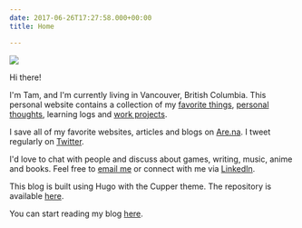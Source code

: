 ```yaml
---
date: 2017-06-26T17:27:58.000+00:00
title: Home

---
```

![](/uploads/IMG_3041.JPG)

Hi there!

I'm Tam, and I'm currently living in Vancouver, British Columbia. This personal website contains a collection of my [favorite things](https://tamhn.me/about/), [personal thoughts](https://tamhn.me/post/), learning logs and [work projects](https://tamhn.me/project/).

I save all of my favorite websites, articles and blogs on [Are.na](https://www.are.na/tam-hn). I tweet regularly on [Twitter](https://twitter.com/ctvv3010).

I'd love to chat with people and discuss about games, writing, music, anime and books. Feel free to [email me](mailto:nghtam179@gmail.com) or connect with me via [LinkedIn](https://www.linkedin.com/in/tamhnguyen179/).

This blog is built using Hugo with the Cupper theme. The repository is available [here](https://github.com/tamdrashtri/tampersonalblog).

You can start reading my blog [here](https://tamhn.me/post/).